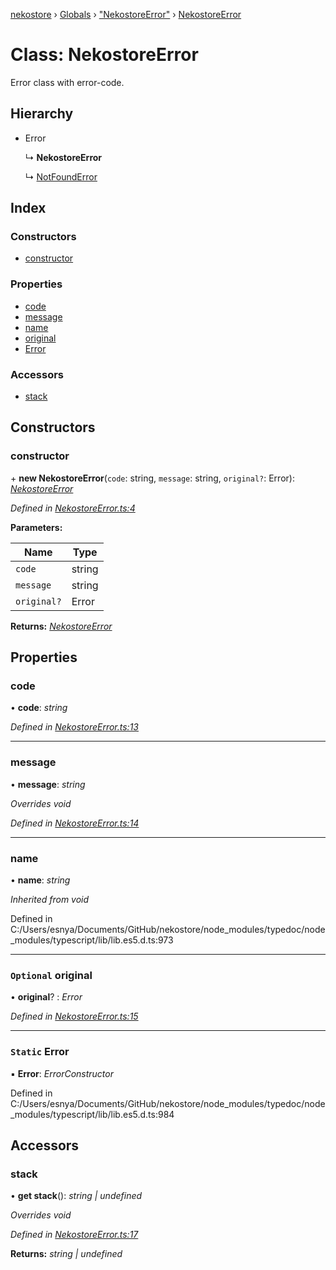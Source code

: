 [nekostore](../README.md) › [Globals](../globals.md) › ["NekostoreError"](../modules/_nekostoreerror_.md) › [NekostoreError](_nekostoreerror_.nekostoreerror.md)

# Class: NekostoreError

Error class with error-code.

## Hierarchy

* Error

  ↳ **NekostoreError**

  ↳ [NotFoundError](_notfounderror_.notfounderror.md)

## Index

### Constructors

* [constructor](_nekostoreerror_.nekostoreerror.md#constructor)

### Properties

* [code](_nekostoreerror_.nekostoreerror.md#code)
* [message](_nekostoreerror_.nekostoreerror.md#message)
* [name](_nekostoreerror_.nekostoreerror.md#name)
* [original](_nekostoreerror_.nekostoreerror.md#optional-original)
* [Error](_nekostoreerror_.nekostoreerror.md#static-error)

### Accessors

* [stack](_nekostoreerror_.nekostoreerror.md#stack)

## Constructors

###  constructor

\+ **new NekostoreError**(`code`: string, `message`: string, `original?`: Error): *[NekostoreError](_nekostoreerror_.nekostoreerror.md)*

*Defined in [NekostoreError.ts:4](https://github.com/esnya/nekostore/blob/99eadde/src/NekostoreError.ts#L4)*

**Parameters:**

Name | Type |
------ | ------ |
`code` | string |
`message` | string |
`original?` | Error |

**Returns:** *[NekostoreError](_nekostoreerror_.nekostoreerror.md)*

## Properties

###  code

• **code**: *string*

*Defined in [NekostoreError.ts:13](https://github.com/esnya/nekostore/blob/99eadde/src/NekostoreError.ts#L13)*

___

###  message

• **message**: *string*

*Overrides void*

*Defined in [NekostoreError.ts:14](https://github.com/esnya/nekostore/blob/99eadde/src/NekostoreError.ts#L14)*

___

###  name

• **name**: *string*

*Inherited from void*

Defined in C:/Users/esnya/Documents/GitHub/nekostore/node_modules/typedoc/node_modules/typescript/lib/lib.es5.d.ts:973

___

### `Optional` original

• **original**? : *Error*

*Defined in [NekostoreError.ts:15](https://github.com/esnya/nekostore/blob/99eadde/src/NekostoreError.ts#L15)*

___

### `Static` Error

▪ **Error**: *ErrorConstructor*

Defined in C:/Users/esnya/Documents/GitHub/nekostore/node_modules/typedoc/node_modules/typescript/lib/lib.es5.d.ts:984

## Accessors

###  stack

• **get stack**(): *string | undefined*

*Overrides void*

*Defined in [NekostoreError.ts:17](https://github.com/esnya/nekostore/blob/99eadde/src/NekostoreError.ts#L17)*

**Returns:** *string | undefined*
